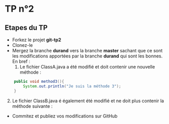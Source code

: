# TP n°2

## Etapes du TP

* Forkez le projet __git-tp2__
* Clonez-le
* Mergez la branche  __durand__  vers la branche  __master__  sachant que ce sont les modifications apportées par la branche   __durand__   qui sont les bonnes. En bref : 
  1. Le fichier ClassA.java a été modifié et doit contenir une nouvelle méthode :

```java
    public void method3(){
	    System.out.println("Je suis la méthode 3");
    }
```

  2. Le fichier ClassB.java é également été modifié et ne doit plus contenir la méthode suivante : 
* Commitez et publiez vos modifications sur GitHub
